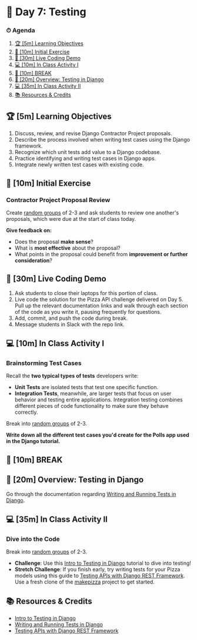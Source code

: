 # 📜 Day 7: Testing

### ⏱ Agenda

1. [🏆 [5m] Learning Objectives](#%F0%9F%8F%86-5m-Learning-Objectives)
2. [🏁 [10m] Initial Exercise](#%F0%9F%8F%81-10m-Initial-Exercise)
3. [📖 [30m] Live Coding Demo](#%F0%9F%93%96-30m-Live-Coding-Demo)
4. [💻 [10m] In Class Activity I](#%F0%9F%92%BB-10m-In-Class-Activity-I)
5. [🌴 [10m] BREAK](#%F0%9F%8C%B4-10m-BREAK)
6. [📖 [20m] Overview: Testing in Django](#%F0%9F%93%96-20m-Overview-Testing-in-Django)
7. [💻 [35m] In Class Activity II](#%F0%9F%92%BB-35m-In-Class-Activity-II)
8. [📚 Resources & Credits](#%F0%9F%93%9A-Resources--Credits)

## 🏆 [5m] Learning Objectives

1. Discuss, review, and revise Django Contractor Project proposals.
2. Describe the process involved when writing test cases using the Django framework.
3. Recognize which unit tests add value to a Django codebase.
4. Practice identifying and writing test cases in Django apps.
5. Integrate newly written test cases with existing code.

## 🏁 [10m] Initial Exercise

### Contractor Project Proposal Review

Create [random groups] of 2-3 and ask students to review one another's proposals, which were due at the start of class today.

**Give feedback on:**

- Does the proposal **make sense**?
- What is **most effective** about the proposal?
- What points in the proposal could benefit from **improvement or further consideration**?

## 📖 [30m] Live Coding Demo

1. Ask students to close their laptops for this portion of class.
2. Live code the solution for the Pizza API challenge delivered on Day 5. Pull up the relevant documentation links and walk through each section of the code as you write it, pausing frequently for questions.
3. Add, commit, and push the code during break.
4. Message students in Slack with the repo link.

## 💻 [10m] In Class Activity I

### Brainstorming Test Cases

Recall the **two typical types of tests** developers write:

- **Unit Tests** are isolated tests that test one specific function.
- **Integration Tests**, meanwhile, are larger tests that focus on user behavior and testing entire applications. Integration testing combines different pieces of code functionality to make sure they behave correctly.

Break into [random groups] of 2-3.

**Write down all the different test cases you'd create for the Polls app used in the Django tutorial.**

## 🌴 [10m] BREAK

## 📖 [20m] Overview: Testing in Django

Go through the documentation regarding [Writing and Running Tests in Django].

## 💻 [35m] In Class Activity II

### Dive into the Code

Break into [random groups] of 2-3.

* **Challenge**: Use this [Intro to Testing in Django] tutorial to dive into testing!
* **Stretch Challenge**: If you finish early, try writing tests for your Pizza models using this guide to [Testing APIs with Django REST Framework]. Use a fresh clone of the [makepizza] project to get started.

## 📚 Resources & Credits

- [Intro to Testing in Django]
- [Writing and Running Tests in Django]
- [Testing APIs with Django REST Framework]

[random groups]: https://www.randomlists.com/team-generator?items=Marianna%0D%0AEric%0D%0AJayce%0D%0AStephanie%0D%0AFaith%0D%0AMakhmud%0D%0AMedi%0D%0AMatthew%0D%0ARicardo%0D%0ASukhrob%0D%0AWilliam%0D%0ARamon%0D%0ARaymond%0D%0AVictoria%0D%0AZurich%0D%0ATim%0D%0AAli%0D%0AAsim%0D%0ANya%0D%0ANathan&grp=7#
[Intro to Testing in Django]: https://realpython.com/testing-in-django-part-1-best-practices-and-examples/
[Writing and Running Tests in Django]: https://docs.djangoproject.com/en/2.2/topics/testing/overview/
[Testing APIs with Django REST Framework]: https://www.django-rest-framework.org/api-guide/testing/#api-test-cases
[makepizza]: https://github.com/droxeu/makepizza
